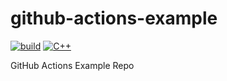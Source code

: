 # github-actions-example
[![build](https://github.com/willjwon/github-actions-example/actions/workflows/python-app.yml/badge.svg?branch=main)](https://github.com/willjwon/github-actions-example/actions/workflows/python-app.yml)
[![C++](https://github.com/willjwon/github-actions-example/actions/workflows/cpp-test.yml/badge.svg?branch=main)](https://github.com/willjwon/github-actions-example/actions/workflows/cpp-test.yml)

GitHub Actions Example Repo
